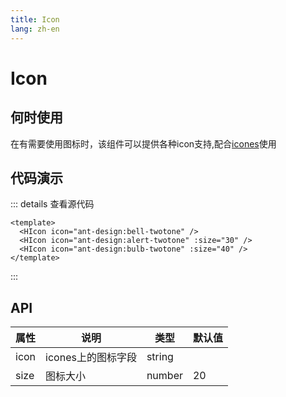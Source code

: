 ```yaml
---
title: Icon
lang: zh-en
---
```

# Icon

## 何时使用

在有需要使用图标时，该组件可以提供各种icon支持,配合[icones](https://icones.js.org/)使用

## 代码演示

<HIcon icon="ant-design:bell-twotone" />
<HIcon icon="ant-design:alert-twotone" :size="30" />
<HIcon icon="ant-design:bulb-twotone" :size="40" />

::: details 查看源代码

```vue
<template>
  <HIcon icon="ant-design:bell-twotone" />
  <HIcon icon="ant-design:alert-twotone" :size="30" />
  <HIcon icon="ant-design:bulb-twotone" :size="40" />
</template>

```

:::

## API

| 属性 | 说明               | 类型   | 默认值 |
| ---- | ------------------ | ------ | ------ |
| icon | icones上的图标字段 | string |        |
| size | 图标大小           | number | 20     |
